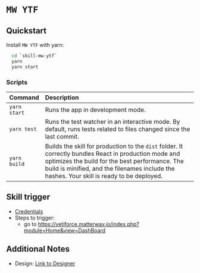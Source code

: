 # `MW YTF`

## Quickstart

Install `MW YTF` with yarn​:

```bash
  cd `skill-mw-ytf`
  yarn
  yarn start
```

### Scripts

| Command       | Description                                                       |
| :------------ | :---------------------------------------------------------------- |
| `yarn start`  | Runs the app in development mode.                                 |
| `yarn test`   | Runs the test watcher in an interactive mode. By default, runs tests related to files changed since the last commit. |
| `yarn build`  | Builds the skill for production to the `dist` folder. It correctly bundles React in production mode and optimizes the build for the best performance. The build is minified, and the filenames include the hashes. Your skill is ready to be deployed. |

## Skill trigger

- [Credentials](https://start.1password.com/open/i?a=KBXK36HQOFATFGS55MUTEP54XM&h=matterway.1password.com&i=tcwoz4g7xxfyxmq46faeywn5i4&v=vyzebl4klpdt6t6ttafsctogze)
- Steps to trigger:
  - go to https://yetiforce.matterway.io/index.php?module=Home&view=DashBoard

## Additional Notes​

- Design: [Link to Designer](https://designer.matterway.io/skill/35e97485-89bc-4f77-b306-e6162921c5f8/main/flow/to-be/v3?action=trigger&view=snapshot)

